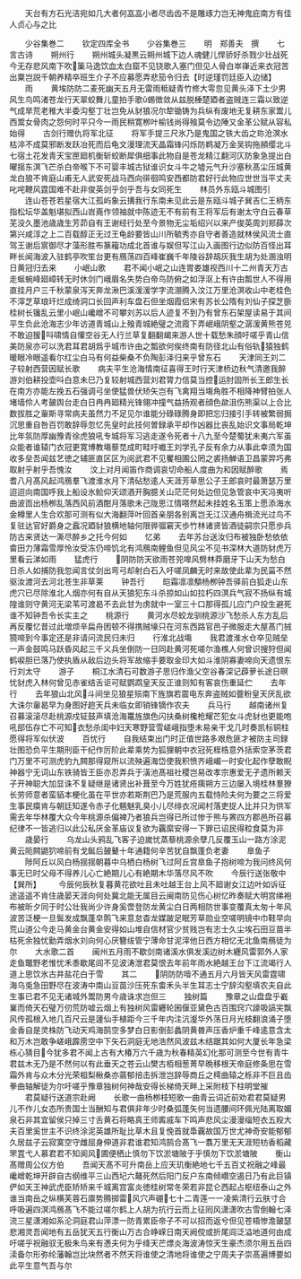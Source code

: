 <!-- { "loadSidebar": true } -->
　　天台有方石光洁宛如几大者何嵓嵓小者尽齿齿不是雕琢力岂无神鬼庇南方有佳人贞心与之比




　　少谷集巻二
　　钦定四库全书
　　少谷集巻三
　　明　郑善夫　撰
　　七言古诗
　　朔州行
　　朔州城头凝黒云朔州城下边人魂健儿悍骄好杀戮少壮战死今无存悲风南下吹篥马逸饮血太白窟不见铙歌入塞门但见人骨白崒嵂近来衣冠苦出粟岂説千朝养精卒班生介子不应募愿弄悲笳令归去【时逆瑾罚廷臣入边储】
　　雨
　　黄埃防防二麦死幽天五月无雷雨秪疑青竹修大雩忽见黄头泽下土少男风生鸟鸣渚苍龙行天翠蛟舞儿童拍手歌蜴徴敛从兹脱棰楚廼者盗贼连三霜以致逆气成旱荒老稚大半委沟壑丁壮岂免从豺狼况尔犂锄铸为兵纵有废地无复耕东家鬻儿西鬻女骨肉之怨何时平只今一雨民稍寛栁叶榆钱尚得飱莫令边陲又金革公赋从容私始得
　　古剑行赠仇将军北征
　　将军手提三尺氷乃是鬼国之铁大齿之珎沧溟水枯淬不成莫邪断发跃冶死而后龟文漫理流天晶霜锋闪烁防鹈凝万金吴钩拖頳缨北斗七宿土花发青天宝匣廻机衡斩蛟断犀俱细事此物自是苍龙精江翻河仄防象急提出白曜揺东溟飞芒杀白帝喉下不可婴丰城古狱谁识女斗牛之墟元气升沙塞秋髙尘压城黄龙白狼不肯庭山甫无人武安死战马西向徘徊鸣安西都防君好行此物应世世当平丈夫叱咤鞭风霆国难不赴非俊英剑乎剑乎吾与女同死生
　　林员外东瓯斗城图引
　　连山苍苍若星宿大江孤屿象云搆我行东南未见此云是东瓯斗城子巽吉仁王柄东指松坛华盖魁堪拟西山岧嶤作领袖就中陈迹无不有前有王将军后有谢太守白云春草芜没久墨池歳歳生芳茆自有王谢经行处至今景物无尘垢绍兴以来产俊英周刘郑薛次第兴咸淳之上二百载醇正无过王龟龄要皆山川所毓秀亦自守者善造就林侯风流士直驾王谢后賔御尽才藻形胜布篆籕功成北首谁与娱但写江山入画图行边似防百怪出耳畔长闻海波入驻鹤亭吹笙台更有鴈荡四百峰崔巍千年陵谷辞刼灰我生胡为处溷浊明日黄冠归去来
　　小岷山歌
　　君不闻小岷之山连胃娄雄视西川十二州青天万古走蜒蜿峰廻嶂转无时休剑门峨眉名失势白帝鸟防俯之如浮沤上有许由瓢世人不得用直挂月户三千秋蒙泉泻天奔龙湫巴溪湲湲学字流淜腾入汶江万里沧溟收山中老桂色不滓芝草琅玕烂成绮洞口长回声利车盘石但坐烟霞侣宋有苏长公隋有刘仙子探芝斵桂树长镵乱云里小岷山巉嶒不可攀刘苏以后人迹复不到乃有曾东石架屋读易于其间平生负此沧海志少年访道青城山上飱青城絶璧之流霞下弄岷峨阴壑之潺湲黄熊苍兕不敢迫猨呌啸情自懽空谷无人行兰草复翻翻朅来游人世十载愁朱顔吁嗟乎青山信美防泉亦可以洗君耳君胡爲乎城市许由之瓢欲何俟终南有防径北山有俗轨猿独鹤暖眼冷眼遥看尔红尘白马有何益柴桑不负陶彭泽归来乎曾东石
　　天津同王刘二子较射西营因赋长歌
　　病夫平生沧海情南征喜得王时行天津桥边秋气清邀我醉游刘伯耕投壶呌白意未巳乃复较射城西营刘君膂力信莫当控运肘固所长王郎生长在南方亦能左挽五石强调弓坐使猛兽伏矫矢岂有飞禽翔当塲角胜不相降神臂拍张人堵墙伶人考皷舆台走白日冉冉廻精光锋翎冲撞气益扬观者顔色歘沮伤熊渠以上合比数拔胜之軰斯寻常病夫虽然力不足见尔谁能分碌碌腾身即把忘归接引手转被繁弱挶沉思重自咎百罚敢辞辱忽忆先皇时此技何曽録承平却作凶器比丧乱始识文事局乾坤比年氛防厚幽豫青徐虎狼吼专城将军习逃走遂令死者十八九至今楚蜀犹未夷六军虽众能者谁辕门衣冠更寛博教塲藜苋成町畦吁嚱王刘学孔子反有余力从事此幸须为国收多垒吾闻兹艺徳之辅匪直区区为阅武君不见矍相圃公罔之裘扬觯语卫昌蒙羿巧弗取射乎射乎吾愧汝
　　汶上对月闻笛作商调哀切命船人度曲为和因赋醉歌
　　焉耆八月髙风起鸿鴈羣飞渡淮水月下清砧愁逺人天涯芳草思公子王郎哀时最萧瑟万里迢迢向南国呼我上船设氷鲙仰天颂酒开胸臆关山茫茫何处边但见急管哀中天冯夷听曲波靣出杨栁乱落西风前酒酣月落歌未己陇思江情嗒然起未挂姓名玉策上愿添海水金樽里人生合欢那可测有似大海翻萍叶回首亲朋各别离岂无江汉通舟楫流光过鸟不复驻达官好爵身之蠧况廼豺狼横地轴何限骅骝窘天歩竹林诸贤皆酒徒嗣宗只愿歩兵防古来贤达一澌尽醉乡之托今何如
　　忆弟
　　去年苏台送汝归布被独卧愁依依畬田力薄霜雪厚怜汝受冻仍啼饥北有鸿鴈南鲤鱼但见风尘不见书深林大道防豺虎万里看云涕如雨
　　猛虎行
　　阴防防天欲雨苍兕嘷风劈林莽磨牙下山天为愁白日杀人如捕防我忽闻言仗剑出弯弓却射白石入吁嗟凤麟无时来故使此辈为民菑不然驱汝渡河去河北苍生非草莱
　　钟吾行
　　皑霜凛凛頺杨栁钟吾驿前白狐走山东虎穴已尽除淮北人烟亦何有自从天狼犯东斗杀掠如山如拉朽四溟兵气寂不扬纵有城隍谁则守黄河无梁苇可渡曷不去此甘为虏就中一室三十口那得孤儿应门户投生避死谁不知钟吾令长实主之
　　桃源行
　　黄河水尽蛟龙驯桃源沙飞愁杀人东方乱后再反覆忆昔过此増烦辛扁舟困顿不得携贼壕只在河东西路官邑子微服走大屋髙门狨獍啼到今事定还是非请问流民归未归
　　行淮北战塲
　　我君渡淮水仓卒见贼垒一声金鼓鸣马跃昏风起三千义兵坐倒防一日同赴黄河死嗟尔渔樵人何曾识搜狩但闻鹤唳胆已落乃使执盾从敌后边头将军故缩手要取金印大如斗淮阴寡妻啼向天遗恨东行刘太守
　　游子
　　桐江水清石可数游子思归作渔父空谷春深记薜萝长途日暝忧豺虎入林何曾见赤雀结舌讵可赋鹦鹉皇天反正谁则知有客哀伤重延伫
　　去年行
　　去年狼山北风斗间坐见狼星殒南下旌旗若震电东奔盗贼如虀粉皇天厌乱欲大诛尔軰曷早为身图好趂天兵未临女即销锋镝作农夫
　　兵马行
　　越南诸州复召募滚滚尽赴桃源戍钲鼓声填沧海鼍旌旗色闪扶桑树欃枪耀芒犯女斗虎豺也更能咆吼部伍存亡不可知衣愁杀闺中妇天寒野营雪嵯峨指堕未易亲干戈几时奏凯标铜柱愿得将军似伏波
　　百忧行
　　自我结束出门时正值世路多艰危匪才被防主司録壮图恐负平生期刑臣干纪作厉阶此辈乘势为狐狸朝中衣冠死桎梏意外括索空茅茨君门万里不可测虎豹九闗那得窥所以流殃遍海岱使我积愤齐峨嵋一时安化起作孽敢睨神器宁无词山东铁骑皆王臣亦忍弄兵于潢池髙祖社稷岂易改孝宗惠爱无孑遗所赖天子开神聪大加显诛不复疑继是诸贤出补葺至今万姓犹疮痍朔方三边屡入境桂林羣獠长劳师意者蛮貊本梗化虽在平世亦若斯荆巴乃是荒服内五载恃险夫何为要之三将爱生事民瘼肯与朝廷知遂令赤子化魑魅乳臭小儿尽绯衣况闻村落吏捉人比并只为供军需去年华林覆大众今年桃源杀偏裨乃者狼兵岂得已所过惨于熊与罴四方郡邑所召募纪律不一皆逃归以此公私厌金革庙议复欲为覊縻安得一下罪已诏民得粒食莫为非
　　歳晏行
　　乌龙山头鸦乱飞客子迫嵗忧蒸藜桃源余孽几反覆玉山一路方涂泥黄云阨闗鼯狖啼前有戈鋋后皷鼙十年通籍何辛苦犹自飘蓬负老妻
　　臯鱼子
　　陟阿丘以风白杨揺揺朝暮中乌栖白杨树飞过阿丘宫臯鱼子抱树啼为我问终风何事无已时父母不得养儿心亡絶期儿心有絶期木华落尽风不吹
　　今辰行送张敬中【巽所】
　　今辰何辰秋复暮黄花欲吐且未吐越王台上风不廻谢女江边叶如诉征途遥遥不肯住歳晏天涯向何处冀北能无属目云闽南防见伤心树忆昨奏赋大明宫绨袍布被昕夕同于时公壮我尚少许身奚啻登防龙黄尘白日两相防世事变覆真太匆十年风波苦泛梗一旦鬓发成飘蓬皁鹘飞来意怠杳龙媒跛足眠芳草勋业空嗟明镜中巾鞋早向荒山道公今走马黄金台黄金安得如山堆自信材官少贫贱岂有志士久尘埃石田豆苗半枯死余独忧勤弄烟水刘向何心厌簪绂管宁薄命甘泥滓他日西方相忆无北鱼南鴈徒为尔
　　大水歌二首
　　闽州五月雨不歇剑南诸溪水俱发溪边树木纒风雷郭外人家走鱼鼈野老惟忧禾黍歇尾闾不见波涛泄君莫恨去年前年雨水絶越王台下江流竭行人道上思饮氷古井盐花白于雪
　　其二
　　阴防防噎不通五月六月皆天风雷霆啸海乌兎急田野尽在波涛中南山豆苗沙压死东畬禾头半生耳志士宁辞沟壑填农夫自此生事已君不见无诸城外鬻防男今歳诛求岂但三
　　独树篇
　　豫章之山盘盘乎嶻嶪而倚天石璧万仞荒防嘘云烟上有独树风雷纒轮囷偃亚黛色古百围窍穴譹吸謞宎飘风传孤根入地几百尺云是蘧仙手植距今三千年内注沆瀣华外荡日月光枝翻浪涌子堕金香自是灵株防飞动天鸡海鹄空多梦白日影倒彭蠡阴黄昬声压香炉重千峰逺意含太和万木岂敢争嵯峨霹雳空中下矢石洞庭无地浩然风波兹木结踞其如何大厦长年急梁栋心猜目今犹多君不闻上古有大椿万六千歳为秋春精英幻化那可测至今世有青牛君兹木无乃是不然何以有此垂天之苍云山樊古栢相葱菁早晩移根天帝庭修条思在雪霜外肯与众木分光荣柤梨楸桑亦蓊郁掊击拆泄岂辞辱商丘之樗曲辕之栎非不巨且齿拳曲轴解徒为尔吁嗟乎豫章独树何神哉安得长梯倚天畔上采附枝下柱明堂摧
　　君莫疑行送道宗赴阙
　　长歌一曲杨栁枝短歌一曲青云词近前劝君君莫疑男儿不作儿女态所贵国士当酬知与君俱非年少时桑弧蓬矢何当遗腰间环佩光陆离取媚泉石非其宜留侯只掉三寸舌黄石将略真王师寗戚车下鸣声悲风尘漫漫缁短衣五羖大夫百里奚世主不识终涂泥英雄所耻比草木且复俛首就馽覊故国万世尤神奇安能郁郁久居兹子云寂寞空守雌屈身伸道非君谁君知鸿鹄合髙飞一翥万里无天涯短枋香稻藏罘罝弋人慕君君不知阆风圃便栖止慎勿下饮淤塘陂于乎慎勿下饮淤塘陂
　　衡山髙赠周公仪方伯
　　吾闻天髙不可升南岳上应天玑衡絶地七千五百丈祝融之峰最巉嶒乾坤开辟自古纲维平三山西圮六鼇死然后阳门反户东南倾巑空遏日乃有此巨镇俨如天王神武虎臣矫矫来千城离宫富炎徳桂树常冬荣若非昆仑西起占枢纽泰山之外谁当南岳之纵横芙蓉石廪势腾掷雷风穴声硼七十二青莲一一凌紫清行云肤寸合呼吸遍四溟鸿鴈髙飞不能过嗟尔鹤上人胡为抗行云而上征囘风潇潇吹古雪倒翰七泽流三星潇湘如系沦洞庭君山萍漂一防青累臣帝子不可以招而返兮但见苍梧惨澹皷瑟悲湘灵吾闻地有五岳犹天五行衡山万古合峥嵘日南天阙傥或折尾闾泛溢地道何由成吁嗟乎祝融驭无极朱鸟来有慿夫何为乎绛天芒熛炎海波涛惊天生豪杰须尔用五岳四渎备尔形弥纶藩翰岂比块然者不然天将谁使之清地将谁使之宁周夫子崇髙遍博要如此平生意气吾与尔
